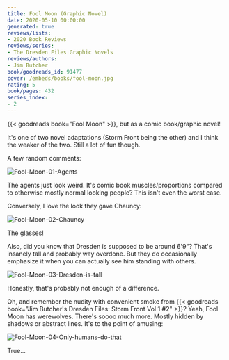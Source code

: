 ```yaml
---
title: Fool Moon (Graphic Novel)
date: 2020-05-10 00:00:00
generated: true
reviews/lists:
- 2020 Book Reviews
reviews/series:
- The Dresden Files Graphic Novels
reviews/authors:
- Jim Butcher
book/goodreads_id: 91477
cover: /embeds/books/fool-moon.jpg
rating: 5
book/pages: 432
series_index:
- 2
---
```

{{< goodreads book="Fool Moon" >}}, but as a comic book/graphic novel!  

It's one of two novel adaptations (Storm Front being the other) and I think the weaker of the two. Still a lot of fun though.  

<!--more-->

A few random comments:  

![Fool-Moon-01-Agents](/embeds/books/attachments/fool-moon-01-agents.png)  

The agents just look weird. It's comic book muscles/proportions compared to otherwise mostly normal looking people? This isn't even the worst case.  

Conversely, I love the look they gave Chauncy:  

![Fool-Moon-02-Chauncy](/embeds/books/attachments/fool-moon-02-chauncy.png)  

The glasses!  

Also, did you know that Dresden is supposed to be around 6'9"? That's insanely tall and probably way overdone. But they do occasionally emphasize it when you can actually see him standing with others.  

![Fool-Moon-03-Dresden-is-tall](/embeds/books/attachments/fool-moon-03-dresden-is-tall.png)  

Honestly, that's probably not enough of a difference.  

Oh, and remember the nudity with convenient smoke from {{< goodreads book="Jim Butcher's Dresden Files: Storm Front Vol 1 #2" >}}? Yeah, Fool Moon has werewolves. There's soooo much more. Mostly hidden by shadows or abstract lines. It's to the point of amusing:  

![Fool-Moon-04-Only-humans-do-that](/embeds/books/attachments/fool-moon-04-only-humans-do-that.png)  

True...